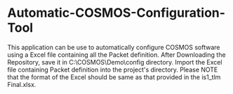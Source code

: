 # Automatic-COSMOS-Configuration-Tool
This application can be use to automatically configure COSMOS software using a Excel file containing all the Packet definition.
After Downloading the Repository, save it in C:\COSMOS\Demo\config directory.
Import the Excel file containing Packet definition into the project's directory.
Please NOTE that the format of the Excel should be same as that provided in the is1_tlm Final.xlsx.


